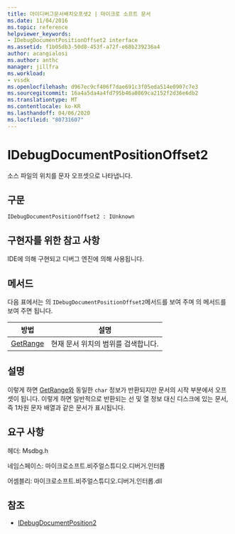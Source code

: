 ```yaml
---
title: 아이디버그문서배치오프셋2 | 마이크로 소프트 문서
ms.date: 11/04/2016
ms.topic: reference
helpviewer_keywords:
- IDebugDocumentPositionOffset2 interface
ms.assetid: f1b05db3-50d8-453f-a72f-e68b239236a4
author: acangialosi
ms.author: anthc
manager: jillfra
ms.workload:
- vssdk
ms.openlocfilehash: d967ec9cf406f7dae691c3f05eda514e0907c7e3
ms.sourcegitcommit: 16a4a5da4a4fd795b46a0869ca2152f2d36e6db2
ms.translationtype: MT
ms.contentlocale: ko-KR
ms.lasthandoff: 04/06/2020
ms.locfileid: "80731607"
---
```

# <a name="idebugdocumentpositionoffset2"></a>IDebugDocumentPositionOffset2
소스 파일의 위치를 문자 오프셋으로 나타냅니다.

## <a name="syntax"></a>구문

```
IDebugDocumentPositionOffset2 : IUnknown
```

## <a name="notes-for-implementers"></a>구현자를 위한 참고 사항
 IDE에 의해 구현되고 디버그 엔진에 의해 사용됩니다.

## <a name="methods"></a>메서드
 다음 표에서는 의 `IDebugDocumentPositionOffset2`메서드를 보여 주며 의 메서드를 보여 주면 됩니다.

|방법|설명|
|------------|-----------------|
|[GetRange](../../../extensibility/debugger/reference/idebugdocumentpositionoffset2-getrange.md)|현재 문서 위치의 범위를 검색합니다.|

## <a name="remarks"></a>설명
 이렇게 하면 [GetRange와](../../../extensibility/debugger/reference/idebugdocumentposition2-getrange.md) 동일한 `char` 정보가 반환되지만 문서의 시작 부분에서 오프셋이 됩니다. 이렇게 하면 일반적으로 반환되는 선 및 열 정보 대신 디스크에 있는 문서, 즉 1차원 문자 배열과 같은 문서가 표시됩니다.

## <a name="requirements"></a>요구 사항
 헤더: Msdbg.h

 네임스페이스: 마이크로소프트.비주얼스튜디오.디버거.인터롭

 어셈블리: 마이크로소프트.비주얼스튜디오.디버거.인터롭.dll

## <a name="see-also"></a>참조
- [IDebugDocumentPosition2](../../../extensibility/debugger/reference/idebugdocumentposition2.md)
